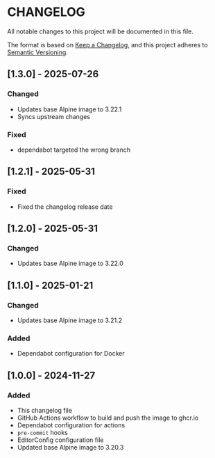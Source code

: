 # CHANGELOG

All notable changes to this project will be documented in this file.

The format is based on [Keep a Changelog](https://keepachangelog.com/en/1.1.0/),
and this project adheres to [Semantic Versioning](https://semver.org/spec/v2.0.0.html).

## [1.3.0] - 2025-07-26

### Changed

- Updates base Alpine image to 3.22.1
- Syncs upstream changes

### Fixed

- dependabot targeted the wrong branch

## [1.2.1] - 2025-05-31

### Fixed

- Fixed the changelog release date

## [1.2.0] - 2025-05-31

### Changed

- Updates base Alpine image to 3.22.0

## [1.1.0] - 2025-01-21

### Changed

- Updates base Alpine image to 3.21.2

### Added

- Dependabot configuration for Docker

## [1.0.0] - 2024-11-27

### Added

- This changelog file
- GitHub Actions workflow to build and push the image to ghcr.io
- Dependabot configuration for actions
- `pre-commit` hooks
- EditorConfig configuration file
- Updated base Alpine image to 3.20.3
